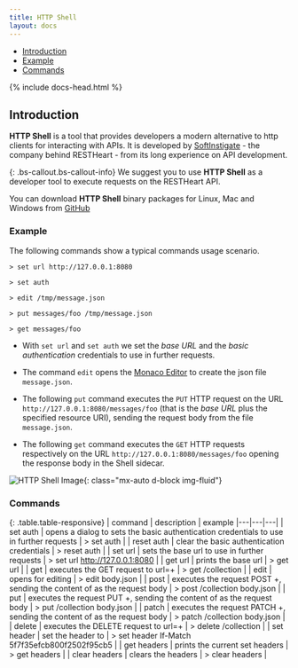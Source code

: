 ```yaml
---
title: HTTP Shell
layout: docs
---
```


<div markdown="1" class="d-none d-xl-block col-xl-2 order-last bd-toc">

-   [Introduction](#introduction)
-   [Example](#example)
-   [Commands](#commands)

</div>
<div markdown="1" class="col-12 col-md-9 col-xl-8 py-md-3 bd-content">

{% include docs-head.html %}

## Introduction

**HTTP Shell** is a tool that provides developers a modern alternative to http clients for interacting with APIs. It is developed by [SoftInstigate](https://softinstigate.com) - the company behind RESTHeart - from its long experience on API development.

{: .bs-callout.bs-callout-info}
We suggest you to use **HTTP Shell** as a developer tool to execute requests on the RESTHeart API.

You can download **HTTP Shell** binary packages for Linux, Mac and Windows from [GitHub](https://github.com/SoftInstigate/http-shell/releases)

### Example

The following commands show a typical commands usage scenario.

```
> set url http://127.0.0.1:8080

> set auth

> edit /tmp/message.json

> put messages/foo /tmp/message.json

> get messages/foo
```

- With `set url` and `set auth` we set the *base URL* and the *basic authentication* credentials to use in further requests.

- The command `edit` opens the [Monaco Editor](https://github.com/Microsoft/monaco-editor) to create the json file `message.json`.

- The following `put` command executes the `PUT` HTTP request on the URL `http://127.0.0.1:8080/messages/foo` (that is the *base URL* plus the specified resource URI), sending the request body from the file `message.json`.

- The following `get` command executes the `GET` HTTP requests respectively on the URL `http://127.0.0.1:8080/messages/foo` opening the response body in the Shell sidecar.

![HTTP Shell Image](https://github.com/SoftInstigate/http-shell/blob/master/plugins/plugin-client-default/images/httpshellImage.png?raw=true){: class="mx-auto d-block img-fluid"}

### Commands

{: .table.table-responsive}
| command | description | example
|---|---|---|
| set auth <id> <password> | opens a dialog to sets the basic authentication credentials to use in further requests | > set auth |
| reset auth | clear the basic authentication credentials | > reset auth |
| set url <url> | sets the base url to use in further requests | > set url http://127.0.0.1:8080 |
| get url | prints the base url | > get url |
| get <uri> | executes the GET request to url=<base-url>+<uri> | > get /collection |
| edit <file> | opens <file> for editing | > edit body.json |
| post <uri> <file> | executes the request POST <base-url>+<uri>, sending the content of <file> as the request body | > post /collection body.json |
| put <uri> <file> | executes the request PUT <base-url>+<uri>, sending the content of <file> as the request body | > put /collection body.json |
| patch <uri> <file> | executes the request PATCH <base-url>+<uri>, sending the content of <file> as the request body | > patch /collection body.json |
| delete <uri> | executes the DELETE request to url=<base-url>+<uri> | > delete /collection |
| set header <name> <value> | set the header <name> to <value> | > set header If-Match 5f7f35efcb800f2502f95cb5 |
| get headers | prints the current set headers | > get headers |
| clear headers | clears the headers | > clear headers |

</div>